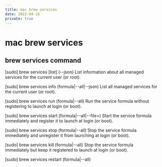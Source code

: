 ```yaml
---
title: mac brew services
date: 2022-04-16
private: true
---
```

# mac brew services
## brew services command
[sudo] brew services [list] (--json)
List information about all managed services for the current user (or root).

[sudo] brew services info (formula|--all|--json)
List all managed services for the current user (or root).

[sudo] brew services run (formula|--all)
Run the service formula without registering to launch at login (or boot).

[sudo] brew services start (formula|--all|--file=)
Start the service formula immediately and register it to launch at login (or boot).

[sudo] brew services stop (formula|--all)
Stop the service formula immediately and unregister it from launching at login (or boot).

[sudo] brew services kill (formula|--all)
Stop the service formula immediately but keep it registered to launch at login (or boot).

[sudo] brew services restart (formula|--all)